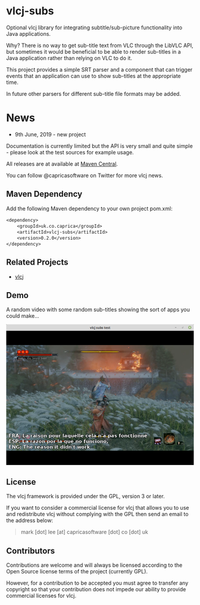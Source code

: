 vlcj-subs
=========

Optional vlcj library for integrating subtitle/sub-picture functionality into Java applications.

Why? There is no way to get sub-title text from VLC through the LibVLC API, but sometimes it would be beneficial to be
able to render sub-titles in a Java application rather than relying on VLC to do it.

This project provides a simple SRT parser and a component that can trigger events that an application can use to show
sub-titles at the appropriate time.

In future other parsers for different sub-title file formats may be added.

News
====

- 9th June, 2019 - new project

Documentation is currently limited but the API is very small and quite simple - please look at the test sources for
example usage.

All releases are at available at [Maven Central](https://search.maven.org/search?q=a:vlcj-subs).

You can follow @capricasoftware on Twitter for more vlcj news.

Maven Dependency
----------------

Add the following Maven dependency to your own project pom.xml:

```
<dependency>
    <groupId>uk.co.caprica</groupId>
    <artifactId>vlcj-subs</artifactId>
    <version>0.2.0</version>
</dependency>
```

Related Projects
----------------

 * [vlcj](https://github.com/caprica/vlcj)

Demo
----

A random video with some random sub-titles showing the sort of apps you could make...

![vlcj subs demo](https://github.com/caprica/vlcj-subs/raw/master/etc/vlcj-subs-demo.png "vlcj subs demo")

License
-------

The vlcj framework is provided under the GPL, version 3 or later.

If you want to consider a commercial license for vlcj that allows you to use and redistribute vlcj without complying
with the GPL then send an email to the address below:

> mark [dot] lee [at] capricasoftware [dot] co [dot] uk

Contributors
------------

Contributions are welcome and will always be licensed according to the Open Source license terms of the project (currently GPL).

However, for a contribution to be accepted you must agree to transfer any copyright so that your contribution does not
impede our ability to provide commercial licenses for vlcj.
